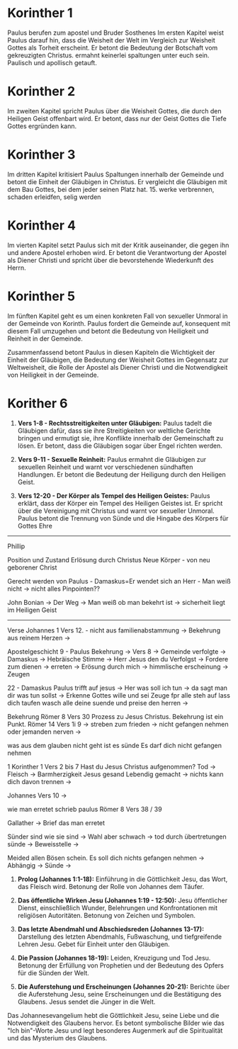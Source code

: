 
# Korinther 1

Paulus berufen zum apostel und Bruder Sosthenes
Im ersten Kapitel weist Paulus darauf hin, dass die Weisheit der Welt im Vergleich zur Weisheit Gottes als Torheit erscheint. Er betont die Bedeutung der Botschaft vom gekreuzigten Christus. ermahnt keinerlei spaltungen unter euch sein. Paulisch und apollisch getauft.


# Korinther 2


Im zweiten Kapitel spricht Paulus über die Weisheit Gottes, die durch den Heiligen Geist offenbart wird. Er betont, dass nur der Geist Gottes die Tiefe Gottes ergründen kann.



# Korinther 3


Im dritten Kapitel kritisiert Paulus Spaltungen innerhalb der Gemeinde und betont die Einheit der Gläubigen in Christus. Er vergleicht die Gläubigen mit dem Bau Gottes, bei dem jeder seinen Platz hat.
15. werke verbrennen, schaden erleidfen, selig werden


# Korinther 4

Im vierten Kapitel setzt Paulus sich mit der Kritik auseinander, die gegen ihn und andere Apostel erhoben wird. Er betont die Verantwortung der Apostel als Diener Christi und spricht über die bevorstehende Wiederkunft des Herrn.


# Korinther 5

Im fünften Kapitel geht es um einen konkreten Fall von sexueller Unmoral in der Gemeinde von Korinth. Paulus fordert die Gemeinde auf, konsequent mit diesem Fall umzugehen und betont die Bedeutung von Heiligkeit und Reinheit in der Gemeinde.


Zusammenfassend betont Paulus in diesen Kapiteln die Wichtigkeit der Einheit der Gläubigen, die Bedeutung der Weisheit Gottes im Gegensatz zur Weltweisheit, die Rolle der Apostel als Diener Christi und die Notwendigkeit von Heiligkeit in der Gemeinde.


# Korither 6 

1. **Vers 1-8 - Rechtsstreitigkeiten unter Gläubigen:** Paulus tadelt die Gläubigen dafür, dass sie ihre Streitigkeiten vor weltliche Gerichte bringen und ermutigt sie, ihre Konflikte innerhalb der Gemeinschaft zu lösen. Er betont, dass die Gläubigen sogar über Engel richten werden.
    
2. **Vers 9-11 - Sexuelle Reinheit:** Paulus ermahnt die Gläubigen zur sexuellen Reinheit und warnt vor verschiedenen sündhaften Handlungen. Er betont die Bedeutung der Heiligung durch den Heiligen Geist.
    
3. **Vers 12-20 - Der Körper als Tempel des Heiligen Geistes:** Paulus erklärt, dass der Körper ein Tempel des Heiligen Geistes ist. Er spricht über die Vereinigung mit Christus und warnt vor sexueller Unmoral. Paulus betont die Trennung von Sünde und die Hingabe des Körpers für Gottes Ehre


----

Phillip

Position und Zustand
Erlösung durch Christus
Neue Körper - von neu geborener Christ


Gerecht werden von Paulus - Damaskus=Er wendet sich an Herr - Man weiß nicht -> nicht alles Pinpointen??

John Bonian -> Der Weg -> Man weiß ob man bekehrt ist -> sicherheit liegt im Heiligen Geist

---

Verse
Johannes 1 
Vers 12. - nicht aus familienabstammung -> Bekehrung aus reinem Herzen -> 


Apostelgeschicht
9 - Paulus Bekehrung -> Vers 8 -> Gemeinde verfolgte -> Damaskus -> Hebräische Stimme -> Herr Jesus den du Verfolgst -> Fordere zum dienen -> erreten -> Erösung durch mich -> himmlische erscheinung -> Zeugen

22 - Damaskus Paulus trifft auf jesus -> Her was soll ich tun -> da sagt man dir was tun sollst -> Erkenne Gottes wille und sei Zeuge fpr alle steh auf lass dich taufen wasch alle deine suende und preise den herren -> 

Bekehrung
Römer 8 Vers 30
Prozess zu Jesus Christus. Bekehrung ist ein Punkt. 
Römer 14 Vers 1i 9 -> streben zum frieden -> nicht gefangen nehmen oder jemanden  nerven ->

was aus dem glauben nicht geht ist es sünde
Es darf dich nicht gefangen nehmen  


1 Korinther 1 Vers 2 bis 7
Hast du Jesus Christus aufgenommen?
Tod -> Fleisch -> Barmherzigkeit Jesus gesand Lebendig gemacht -> nichts kann dich davon trennen -> 

Johannes Vers 10 -> 

wie man erretet schrieb paulus Römer 8 Vers 38 / 39

Gallather -> Brief das man erretet

Sünder sind wie sie sind -> Wahl aber schwach -> tod durch übertretungen sünde -> Beweisstelle -> 

 Meided allen Bösen schein.
Es soll dich nichts gefangen nehmen -> Abhängig -> Sünde ->


1. **Prolog (Johannes 1:1-18):** Einführung in die Göttlichkeit Jesu, das Wort, das Fleisch wird. Betonung der Rolle von Johannes dem Täufer.
    
2. **Das öffentliche Wirken Jesu (Johannes 1:19 - 12:50):** Jesu öffentlicher Dienst, einschließlich Wunder, Belehrungen und Konfrontationen mit religiösen Autoritäten. Betonung von Zeichen und Symbolen.
    
3. **Das letzte Abendmahl und Abschiedsreden (Johannes 13-17):** Darstellung des letzten Abendmahls, Fußwaschung, und tiefgreifende Lehren Jesu. Gebet für Einheit unter den Gläubigen.
    
4. **Die Passion (Johannes 18-19):** Leiden, Kreuzigung und Tod Jesu. Betonung der Erfüllung von Prophetien und der Bedeutung des Opfers für die Sünden der Welt.
    
5. **Die Auferstehung und Erscheinungen (Johannes 20-21):** Berichte über die Auferstehung Jesu, seine Erscheinungen und die Bestätigung des Glaubens. Jesus sendet die Jünger in die Welt.
    

Das Johannesevangelium hebt die Göttlichkeit Jesu, seine Liebe und die Notwendigkeit des Glaubens hervor. Es betont symbolische Bilder wie das "Ich bin"-Worte Jesu und legt besonderes Augenmerk auf die Spiritualität und das Mysterium des Glaubens.

